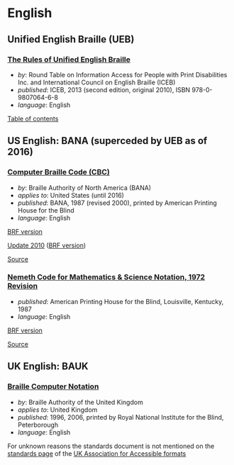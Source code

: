# English

## Unified English Braille (UEB)

### [The Rules of Unified English Braille](ueb/Rules%20of%20Unified%20English%20Braille%202013.pdf)

- _by_: Round Table on Information Access for People with Print Disabilities Inc.
  and International Council on English Braille (ICEB)
- _published_: ICEB, 2013 (second edition, original 2010), ISBN 978-0-9807064-6-8
- _language_: English

[Table of contents](ueb/toc.md)

## US English: BANA (superceded by UEB as of 2016)

### [Computer Braille Code (CBC)](bana/cbc2000.pdf)

- _by_: Braille Authority of North America (BANA)
- _applies to_: United States (until 2016)
- _published_: BANA, 1987 (revised 2000), printed by American Printing House for the Blind
- _language_: English

[BRF version](http://www.brailleauthority.org/cbc/cbc2000.brf)

[Update 2010](bana/CBC-update2010.pdf) ([BRF version](http://www.brailleauthority.org/update-cbc10/CBC-update2010.brf))

[Source](http://www.brailleauthority.org/cbc/cbc.html)

### [Nemeth Code for Mathematics & Science Notation, 1972 Revision](http://brailleauthority.org/mathscience/nemeth1972.pdf)

- _published_: American Printing House for the Blind, Louisville, Kentucky, 1987
- _language_: English

[BRF version](http://brailleauthority.org/mathscience/nemeth1972.zip)

[Source](http://brailleauthority.org/mathscience/math-science.html)

## UK English: BAUK

### [Braille Computer Notation](https://www.ukaaf.org/wp-content/uploads/2020/03/Braille-Computer-Notation-PDF.pdf)

- _by_: Braille Authority of the United Kingdom
- _applies to_: United Kingdom
- _published_: 1996, 2006, printed by Royal National Institute for the Blind, Peterborough
- _language_: English

For unknown reasons the standards document is not mentioned on the [standards page](https://www.ukaaf.org/standards/) of the [UK Association for Accessible formats](https://www.ukaaf.org/)
